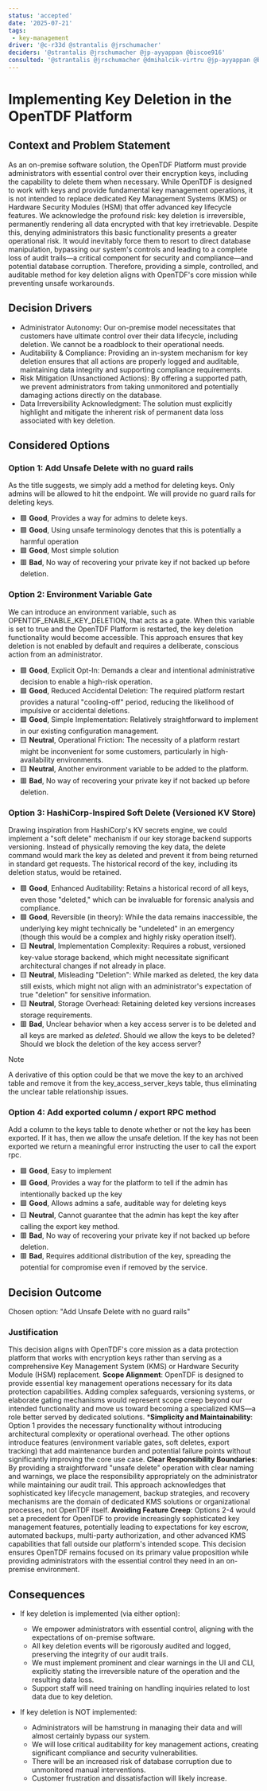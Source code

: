 ```yaml
---
status: 'accepted'
date: '2025-07-21'
tags:
 - key-management
driver: '@c-r33d @strantalis @jrschumacher'
deciders: '@strantalis @jrschumacher @jp-ayyappan @biscoe916'
consulted: '@strantalis @jrschumacher @dmihalcik-virtru @jp-ayyappan @biscoe916'
---
```

# Implementing Key Deletion in the OpenTDF Platform

## Context and Problem Statement

As an on-premise software solution, the OpenTDF Platform must provide administrators with essential control over their encryption keys, including the capability to delete them when necessary. While OpenTDF is designed to work with keys and provide fundamental key management operations, it is not intended to replace dedicated Key Management Systems (KMS) or Hardware Security Modules (HSM) that offer advanced key lifecycle features. We acknowledge the profound risk: key deletion is irreversible, permanently rendering all data encrypted with that key irretrievable. Despite this, denying administrators this basic functionality presents a greater operational risk. It would inevitably force them to resort to direct database manipulation, bypassing our system's controls and leading to a complete loss of audit trails—a critical component for security and compliance—and potential database corruption. Therefore, providing a simple, controlled, and auditable method for key deletion aligns with OpenTDF's core mission while preventing unsafe workarounds.

<!-- This is an optional element. Feel free to remove. -->
## Decision Drivers

* Administrator Autonomy: Our on-premise model necessitates that customers have ultimate control over their data lifecycle, including deletion. We cannot be a roadblock to their operational needs.
* Auditability & Compliance: Providing an in-system mechanism for key deletion ensures that all actions are properly logged and auditable, maintaining data integrity and supporting compliance requirements.
* Risk Mitigation (Unsanctioned Actions): By offering a supported path, we prevent administrators from taking unmonitored and potentially damaging actions directly on the database.
* Data Irreversibility Acknowledgment: The solution must explicitly highlight and mitigate the inherent risk of permanent data loss associated with key deletion.

## Considered Options

### Option 1: Add Unsafe Delete with no guard rails

As the title suggests, we simply add a method for deleting keys. Only admins will be allowed to hit the endpoint. We will provide no guard rails for deleting keys.

* 🟩 **Good**, Provides a way for admins to delete keys.
* 🟩 **Good**, Using unsafe terminology denotes that this is potentially a harmful operation
* 🟩 **Good**, Most simple solution
* 🟥 **Bad**, No way of recovering your private key if not backed up before deletion.

### Option 2: Environment Variable Gate

We can introduce an environment variable, such as OPENTDF_ENABLE_KEY_DELETION, that acts as a gate. When this variable is set to true and the OpenTDF Platform is restarted, the key deletion functionality would become accessible. This approach ensures that key deletion is not enabled by default and requires a deliberate, conscious action from an administrator.

* 🟩 **Good**, Explicit Opt-In: Demands a clear and intentional administrative decision to enable a high-risk operation.
* 🟩 **Good**, Reduced Accidental Deletion: The required platform restart provides a natural "cooling-off" period, reducing the likelihood of impulsive or accidental deletions.
* 🟩 **Good**, Simple Implementation: Relatively straightforward to implement in our existing configuration management.
* 🟨 **Neutral**, Operational Friction: The necessity of a platform restart might be inconvenient for some customers, particularly in high-availability environments.
* 🟨 **Neutral**, Another environment variable to be added to the platform.
* 🟥 **Bad**, No way of recovering your private key if not backed up before deletion.

### Option 3: HashiCorp-Inspired Soft Delete (Versioned KV Store)

Drawing inspiration from HashiCorp's KV secrets engine, we could implement a "soft delete" mechanism if our key storage backend supports versioning. Instead of physically removing the key data, the delete command would mark the key as deleted and prevent it from being returned in standard get requests. The historical record of the key, including its deletion status, would be retained.

* 🟩 **Good**, Enhanced Auditability: Retains a historical record of all keys, even those "deleted," which can be invaluable for forensic analysis and compliance.
* 🟩 **Good**, Reversible (in theory): While the data remains inaccessible, the underlying key might technically be "undeleted" in an emergency (though this would be a complex and highly risky operation itself).
* 🟨 **Neutral**, Implementation Complexity: Requires a robust, versioned key-value storage backend, which might necessitate significant architectural changes if not already in place.
* 🟨 **Neutral**, Misleading "Deletion": While marked as deleted, the key data still exists, which might not align with an administrator's expectation of true "deletion" for sensitive information.
* 🟨 **Neutral**, Storage Overhead: Retaining deleted key versions increases storage requirements.
* 🟥 **Bad**, Unclear behavior when a key access server is to be deleted and all keys are marked as *deleted*. Should we allow the keys to be deleted? Should we block the deletion of the key access server?

>[!NOTE]
>A derivative of this option could be that we move the key to an archived table
>and remove it from the key_access_server_keys table, thus eliminating the
>unclear table relationship issues.

### Option 4: Add exported column / export RPC method

Add a column to the keys table to denote whether or not the key has been exported. If it has, then we allow the unsafe deletion. If the key has not been exported we return a meaningful error instructing the user to call the export rpc.

* 🟩 **Good**, Easy to implement
* 🟩 **Good**, Provides a way for the platform to tell if the admin has intentionally backed up the key
* 🟩 **Good**, Allows admins a safe, auditable way for deleting keys
* 🟨 **Neutral**, Cannot guarantee that the admin has kept the key after calling the export key method.
* 🟥 **Bad**, No way of recovering your private key if not backed up before deletion.
* 🟥 **Bad**, Requires additional distribution of the key, spreading the potential for compromise even if removed by the service.

## Decision Outcome

Chosen option: "Add Unsafe Delete with no guard rails"

### Justification

This decision aligns with OpenTDF's core mission as a data protection platform that works with encryption keys rather than serving as a comprehensive Key Management System (KMS) or Hardware Security Module (HSM) replacement.
**Scope Alignment**: OpenTDF is designed to provide essential key management operations necessary for its data protection capabilities. Adding complex safeguards, versioning systems, or elaborate gating mechanisms would represent scope creep beyond our intended functionality and move us toward becoming a specialized KMS—a role better served by dedicated solutions.
***Simplicity and Maintainability**: Option 1 provides the necessary functionality without introducing architectural complexity or operational overhead. The other options introduce features (environment variable gates, soft deletes, export tracking) that add maintenance burden and potential failure points without significantly improving the core use case.
**Clear Responsibility Boundaries**: By providing a straightforward "unsafe delete" operation with clear naming and warnings, we place the responsibility appropriately on the administrator while maintaining our audit trail. This approach acknowledges that sophisticated key lifecycle management, backup strategies, and recovery mechanisms are the domain of dedicated KMS solutions or organizational processes, not OpenTDF itself.
**Avoiding Feature Creep**: Options 2-4 would set a precedent for OpenTDF to provide increasingly sophisticated key management features, potentially leading to expectations for key escrow, automated backups, multi-party authorization, and other advanced KMS capabilities that fall outside our platform's intended scope.
This decision ensures OpenTDF remains focused on its primary value proposition while providing administrators with the essential control they need in an on-premise environment.

## Consequences

* If key deletion is implemented (via either option):
  * We empower administrators with essential control, aligning with the expectations of on-premise software.
  * All key deletion events will be rigorously audited and logged, preserving the integrity of our audit trails.
  * We must implement prominent and clear warnings in the UI and CLI, explicitly stating the irreversible nature of the operation and the resulting data loss.
  * Support staff will need training on handling inquiries related to lost data due to key deletion.

* If key deletion is NOT implemented:
  * Administrators will be hamstrung in managing their data and will almost certainly bypass our system.
  * We will lose critical auditability for key management actions, creating significant compliance and security vulnerabilities.
  * There will be an increased risk of database corruption due to unmonitored manual interventions.
  * Customer frustration and dissatisfaction will likely increase.
